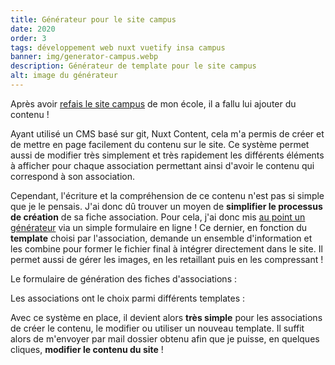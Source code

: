 ```yaml
---
title: Générateur pour le site campus
date: 2020
order: 3
tags: développement web nuxt vuetify insa campus
banner: img/generator-campus.webp
description: Générateur de template pour le site campus
alt: image du générateur
---
```


Après avoir [refais le site campus](/projets/site-campus) de mon école, il a fallu lui ajouter du contenu !

Ayant utilisé un CMS basé sur git, Nuxt Content, cela m'a permis de créer et de mettre en page facilement du contenu sur le site. Ce système permet aussi de modifier très simplement et très rapidement les différents éléments à afficher pour chaque association permettant ainsi d'avoir le contenu qui correspond à son association.

Cependant, l'écriture et la compréhension de ce contenu n'est pas si simple que je le pensais. J'ai donc dû trouver un moyen de **simplifier le processus de création** de sa fiche association. Pour cela, j'ai donc mis [au point un générateur](https://campus-insa-cvl.github.io/campus-website-templates/) via un simple formulaire en ligne ! Ce dernier, en fonction du **template** choisi par l'association, demande un ensemble d'information et les combine pour former le fichier final à intégrer directement dans le site. Il permet aussi de gérer les images, en les retaillant puis en les compressant !

Le formulaire de génération des fiches d'associations :

<card>
  <card-image src="img/generator-campus-form.webp"></card-image >
</card>

Les associations ont le choix parmi différents templates :

<card>
  <card-image src="img/generator-campus-templates.webp"></card-image >
</card>

Avec ce système en place, il devient alors **très simple** pour les associations de créer le contenu, le modifier ou utiliser un nouveau template. Il suffit alors de m'envoyer par mail dossier obtenu afin que je puisse, en quelques cliques, **modifier le contenu du site** !
